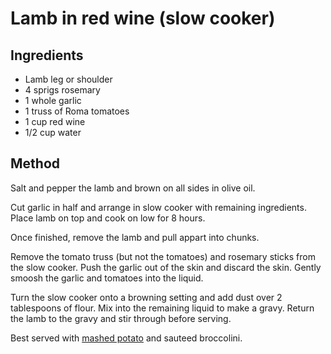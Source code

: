 # Lamb in red wine (slow cooker)

## Ingredients

* Lamb leg or shoulder 
* 4 sprigs rosemary
* 1 whole garlic
* 1 truss of Roma tomatoes
* 1 cup red wine
* 1/2 cup water

## Method

Salt and pepper the lamb and brown on all sides in olive oil.

Cut garlic in half and arrange in slow cooker with remaining ingredients. Place lamb on top and cook on low for 8 hours.

Once finished, remove the lamb and pull appart into chunks. 

Remove the tomato truss (but not the tomatoes) and rosemary sticks from the slow cooker. Push the garlic out of the skin 
and discard the skin. Gently smoosh the garlic and tomatoes into the liquid. 

Turn the slow cooker onto a browning setting and add dust over 2 tablespoons of flour. Mix into the remaining liquid to 
make a gravy. Return the lamb to the gravy and stir through before serving.

Best served with [mashed potato](https://github.com/rikki-iki/recipes/blob/master/sides/potato_mash.md) and sauteed broccolini.
